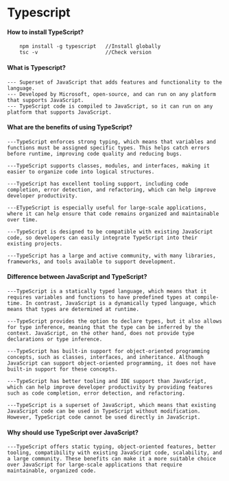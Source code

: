 # Typescript
#### How to install TypeScript?
        npm install -g typescript   //Install globally
        tsc -v                      //Check version

#### What is Typescript?
    --- Superset of JavaScript that adds features and functionality to the language.
    --- Developed by Microsoft, open-source, and can run on any platform that supports JavaScript.
    --- TypeScript code is compiled to JavaScript, so it can run on any platform that supports JavaScript.
    
#### What are the benefits of using TypeScript?
    ---TypeScript enforces strong typing, which means that variables and functions must be assigned specific types. This helps catch errors before runtime, improving code quality and reducing bugs.

    ---TypeScript supports classes, modules, and interfaces, making it easier to organize code into logical structures.

    ---TypeScript has excellent tooling support, including code completion, error detection, and refactoring, which can help improve developer productivity.

    ---ETypeScript is especially useful for large-scale applications, where it can help ensure that code remains organized and maintainable over time.

    ---TypeScript is designed to be compatible with existing JavaScript code, so developers can easily integrate TypeScript into their existing projects.

    ---TypeScript has a large and active community, with many libraries, frameworks, and tools available to support development.

#### Difference between JavaScript and TypeScript?
    ---TypeScript is a statically typed language, which means that it requires variables and functions to have predefined types at compile-time. In contrast, JavaScript is a dynamically typed language, which means that types are determined at runtime.

    ---TypeScript provides the option to declare types, but it also allows for type inference, meaning that the type can be inferred by the context. JavaScript, on the other hand, does not provide type declarations or type inference.

    ---TypeScript has built-in support for object-oriented programming concepts, such as classes, interfaces, and inheritance. Although JavaScript can support object-oriented programming, it does not have built-in support for these concepts.

    ---TypeScript has better tooling and IDE support than JavaScript, which can help improve developer productivity by providing features such as code completion, error detection, and refactoring.

    ---TypeScript is a superset of JavaScript, which means that existing JavaScript code can be used in TypeScript without modification. However, TypeScript code cannot be used directly in JavaScript.

#### Why should use TypeScript over JavaScript?
    ---TypeScript offers static typing, object-oriented features, better tooling, compatibility with existing JavaScript code, scalability, and a large community. These benefits can make it a more suitable choice over JavaScript for large-scale applications that require maintainable, organized code.
